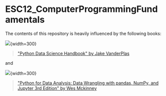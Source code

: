 # ESC12_ComputerProgrammingFundamentals

The contents of this repository is heavily influenced by the following books:

![](https://learning.oreilly.com/library/cover/9781491912126/250w/){width=300}
>["Python Data Science Handbook" by Jake VanderPlas](https://github.com/jakevdp/PythonDataScienceHandbook)

and 

![](https://m.media-amazon.com/images/I/8125MPZTgbL._SY425_.jpg){width=300}

>["Python for Data Analysis: Data Wrangling with pandas, NumPy, and Jupyter 3rd Edition" by Wes Mckinney](https://wesmckinney.com/book/)
